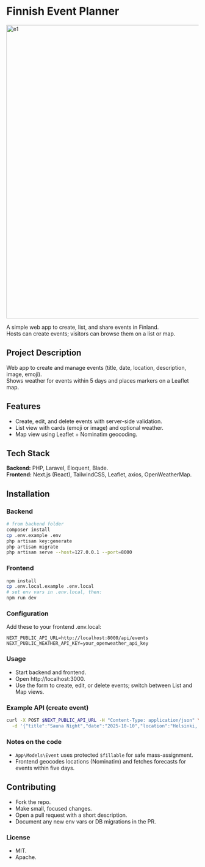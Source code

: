 # Finnish Event Planner


<img width="1422" height="767" alt="e1" src="https://github.com/user-attachments/assets/a7a73d4e-3602-4beb-9f2a-643f1de8c6cf" />

A simple web app to create, list, and share events in Finland.  
Hosts can create events; visitors can browse them on a list or map.

## Project Description

Web app to create and manage events (title, date, location, description, image, emoji).  
Shows weather for events within 5 days and places markers on a Leaflet map.

## Features

- Create, edit, and delete events with server-side validation.  
- List view with cards (emoji or image) and optional weather.  
- Map view using Leaflet + Nominatim geocoding.

## Tech Stack

**Backend:** PHP, Laravel, Eloquent, Blade.  
**Frontend:** Next.js (React), TailwindCSS, Leaflet, axios, OpenWeatherMap.

## Installation

### Backend

```bash
# from backend folder
composer install
cp .env.example .env
php artisan key:generate
php artisan migrate
php artisan serve --host=127.0.0.1 --port=8000
```
### Frontend
```bash
npm install
cp .env.local.example .env.local
# set env vars in .env.local, then:
npm run dev
```

### Configuration
Add these to your frontend .env.local:
```env
NEXT_PUBLIC_API_URL=http://localhost:8000/api/events
NEXT_PUBLIC_WEATHER_API_KEY=your_openweather_api_key
```

### Usage

- Start backend and frontend.
- Open http://localhost:3000.
- Use the form to create, edit, or delete events; switch between List and Map views.

### Example API (create event)
```bash
curl -X POST $NEXT_PUBLIC_API_URL -H "Content-Type: application/json" \
  -d '{"title":"Sauna Night","date":"2025-10-10","location":"Helsinki, Finland","description":"Chill sauna & snacks"}'
```


### Notes on the code

- `App\Models\Event` uses protected `$fillable` for safe mass-assignment.
- Frontend geocodes locations (Nominatim) and fetches forecasts for events within five days.

## Contributing

- Fork the repo.
- Make small, focused changes.
- Open a pull request with a short description.
- Document any new env vars or DB migrations in the PR.

### License
- MIT.
- Apache.
